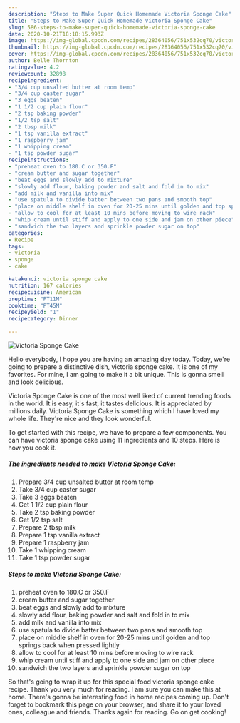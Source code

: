 ```yaml
---
description: "Steps to Make Super Quick Homemade Victoria Sponge Cake"
title: "Steps to Make Super Quick Homemade Victoria Sponge Cake"
slug: 586-steps-to-make-super-quick-homemade-victoria-sponge-cake
date: 2020-10-21T18:18:15.993Z
image: https://img-global.cpcdn.com/recipes/28364056/751x532cq70/victoria-sponge-cake-recipe-main-photo.jpg
thumbnail: https://img-global.cpcdn.com/recipes/28364056/751x532cq70/victoria-sponge-cake-recipe-main-photo.jpg
cover: https://img-global.cpcdn.com/recipes/28364056/751x532cq70/victoria-sponge-cake-recipe-main-photo.jpg
author: Belle Thornton
ratingvalue: 4.2
reviewcount: 32898
recipeingredient:
- "3/4 cup unsalted butter at room temp"
- "3/4 cup caster sugar"
- "3 eggs beaten"
- "1 1/2 cup plain flour"
- "2 tsp baking powder"
- "1/2 tsp salt"
- "2 tbsp milk"
- "1 tsp vanilla extract"
- "1 raspberry jam"
- "1 whipping cream"
- "1 tsp powder sugar"
recipeinstructions:
- "preheat oven to 180.C or 350.F"
- "cream butter and sugar together"
- "beat eggs and slowly add to mixture"
- "slowly add flour, baking powder and salt and fold in to mix"
- "add milk and vanilla into mix"
- "use spatula to divide batter between two pans and smooth top"
- "place on middle shelf in oven for 20-25 mins until golden and top springs back when pressed lightly"
- "allow to cool for at least 10 mins before moving to wire rack"
- "whip cream until stiff and apply to one side and jam on other piece"
- "sandwich the two layers and sprinkle powder sugar on top"
categories:
- Recipe
tags:
- victoria
- sponge
- cake

katakunci: victoria sponge cake 
nutrition: 167 calories
recipecuisine: American
preptime: "PT11M"
cooktime: "PT45M"
recipeyield: "1"
recipecategory: Dinner

---
```



![Victoria Sponge Cake](https://img-global.cpcdn.com/recipes/28364056/751x532cq70/victoria-sponge-cake-recipe-main-photo.jpg)

Hello everybody, I hope you are having an amazing day today. Today, we're going to prepare a distinctive dish, victoria sponge cake. It is one of my favorites. For mine, I am going to make it a bit unique. This is gonna smell and look delicious.

Victoria Sponge Cake is one of the most well liked of current trending foods in the world. It is easy, it's fast, it tastes delicious. It is appreciated by millions daily. Victoria Sponge Cake is something which I have loved my whole life. They're nice and they look wonderful.




To get started with this recipe, we have to prepare a few components. You can have victoria sponge cake using 11 ingredients and 10 steps. Here is how you cook it.

<!--inarticleads1-->

##### The ingredients needed to make Victoria Sponge Cake:

1. Prepare 3/4 cup unsalted butter at room temp
1. Take 3/4 cup caster sugar
1. Take 3 eggs beaten
1. Get 1 1/2 cup plain flour
1. Take 2 tsp baking powder
1. Get 1/2 tsp salt
1. Prepare 2 tbsp milk
1. Prepare 1 tsp vanilla extract
1. Prepare 1 raspberry jam
1. Take 1 whipping cream
1. Take 1 tsp powder sugar




<!--inarticleads2-->

##### Steps to make Victoria Sponge Cake:

1. preheat oven to 180.C or 350.F
1. cream butter and sugar together
1. beat eggs and slowly add to mixture
1. slowly add flour, baking powder and salt and fold in to mix
1. add milk and vanilla into mix
1. use spatula to divide batter between two pans and smooth top
1. place on middle shelf in oven for 20-25 mins until golden and top springs back when pressed lightly
1. allow to cool for at least 10 mins before moving to wire rack
1. whip cream until stiff and apply to one side and jam on other piece
1. sandwich the two layers and sprinkle powder sugar on top




So that's going to wrap it up for this special food victoria sponge cake recipe. Thank you very much for reading. I am sure you can make this at home. There's gonna be interesting food in home recipes coming up. Don't forget to bookmark this page on your browser, and share it to your loved ones, colleague and friends. Thanks again for reading. Go on get cooking!
